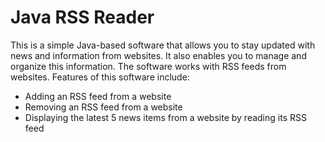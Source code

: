 # Java RSS Reader
This is a simple Java-based software that allows you to stay updated with news and information from websites. It also enables you to manage and organize this information. The software works with RSS feeds from websites.
Features of this software include:
- Adding an RSS feed from a website
- Removing an RSS feed from a website
- Displaying the latest 5 news items from a website by reading its RSS feed
